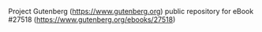 Project Gutenberg (https://www.gutenberg.org) public repository for eBook #27518 (https://www.gutenberg.org/ebooks/27518)
